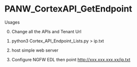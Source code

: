 # PANW_CortexAPI_GetEndpoint

Usages

0. Change all the APIs and Tenant Url

1. python3 Cortex_API_Endpoint_Lists.py > ip.txt

2. host simple web server

3. Configure NGFW EDL then point http://xxx.xxx.xxx.xx/ip.txt
